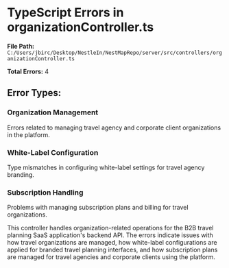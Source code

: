 # TypeScript Errors in organizationController.ts

**File Path:** `C:/Users/jbirc/Desktop/NestleIn/NestMapRepo/server/src/controllers/organizationController.ts`

**Total Errors:** 4

## Error Types:

### Organization Management
Errors related to managing travel agency and corporate client organizations in the platform.

### White-Label Configuration
Type mismatches in configuring white-label settings for travel agency branding.

### Subscription Handling
Problems with managing subscription plans and billing for travel organizations.

This controller handles organization-related operations for the B2B travel planning SaaS application's backend API. The errors indicate issues with how travel organizations are managed, how white-label configurations are applied for branded travel planning interfaces, and how subscription plans are managed for travel agencies and corporate clients using the platform.
